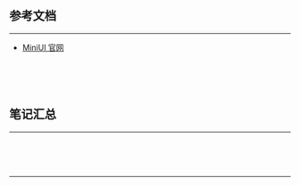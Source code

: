 ## 参考文档

---

* [MiniUI 官网](http://www.miniui.com/)



<br/><br/><br/>



## 笔记汇总

---





<br/><br/><br/>

---


